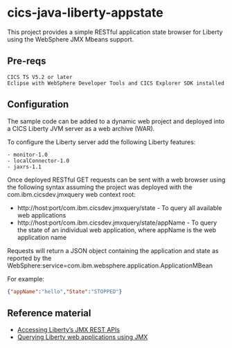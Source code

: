 # cics-java-liberty-appstate


This project provides a simple RESTful application state browser for Liberty using the WebSphere JMX Mbeans support.


## Pre-reqs

    CICS TS V5.2 or later
    Eclipse with WebSphere Developer Tools and CICS Explorer SDK installed

## Configuration

The sample  code can be added to a dynamic web project and deployed into a CICS Liberty JVM server as a web archive (WAR).

To configure the Liberty server add the following Liberty features:
```
- monitor-1.0
- localConnector-1.0
- jaxrs-1.1
```

Once deployed RESTful GET requests can be sent with a web browser using the following syntax assuming the project was deployed with the com.ibm.cicsdev.jmxquery web context root:
* http://host:port/com.ibm.cicsdev.jmxquery/state - To query all available web applications
* http://host:port/com.ibm.cicsdev.jmxquery/state/appName  - To query the state of an individual web application, where appName is the web application name 

Requests will return a JSON object containing the application and state as reported by the WebSphere:service=com.ibm.websphere.application.ApplicationMBean

For example:
```json
{"appName":"hello","State":"STOPPED"}
```



## Reference material
* [Accessing Liberty’s JMX REST APIs](https://developer.ibm.com/wasdev/docs/accessing-libertys-jmx-rest-apis)
* [Querying Liberty web applications using JMX](blog.md)


